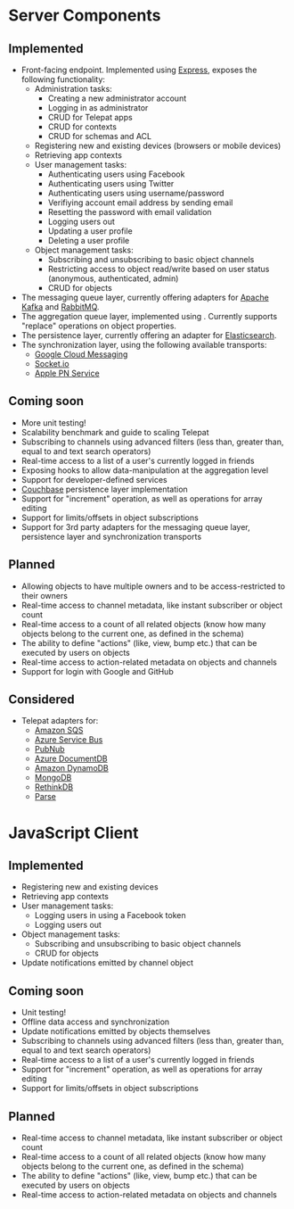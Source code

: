 # Server Components

## Implemented

*   Front-facing endpoint. Implemented using [Express](http://expressjs.com), exposes the following functionality:
    *   Administration tasks:
        *   Creating a new administrator account
        *   Logging in as administrator
        *   CRUD for Telepat apps
        *   CRUD for contexts
        *   CRUD for schemas and ACL
    *   Registering new and existing devices (browsers or mobile devices)
    *   Retrieving app contexts
    *   User management tasks:
        *   Authenticating users using Facebook
        *   Authenticating users using Twitter
        *   Authenticating users using username/password
        *   Verifiying account email address by sending email
        *   Resetting the password with email validation
        *   Logging users out
        *   Updating a user profile
        *   Deleting a user profile
    *   Object management tasks:
        *   Subscribing and unsubscribing to basic object channels
        *   Restricting access to object read/write based on user status (anonymous, authenticated, admin)
        *   CRUD for objects
*   The messaging queue layer, currently offering adapters for [Apache Kafka](http://kafka.apache.org) and [RabbitMQ](https://www.rabbitmq.com/).
*   The aggregation queue layer, implemented using [](https://nodejs.org). Currently supports "replace" operations on object properties.
*   The persistence layer, currently offering an adapter for [Elasticsearch](https://www.elastic.co/).
*   The synchronization layer, using the following available transports:
    *   [Google Cloud Messaging](https://developers.google.com/cloud-messaging/)
    *   [Socket.io](http://socket.io/)
    *   [Apple PN Service](https://developer.apple.com/library/ios/documentation/NetworkingInternet/Conceptual/RemoteNotificationsPG/Chapters/ApplePushService.html)

## Coming soon

*   More unit testing!
*   Scalability benchmark and guide to scaling Telepat
*   Subscribing to channels using advanced filters (less than, greater than, equal to and text search operators)
*   Real-time access to a list of a user's currently logged in friends
*   Exposing hooks to allow data-manipulation at the aggregation level
*   Support for developer-defined services
*   [Couchbase](http://www.couchbase.com/) persistence layer implementation
*   Support for "increment" operation, as well as operations for array editing
*   Support for limits/offsets in object subscriptions
*   Support for 3rd party adapters for the messaging queue layer, persistence layer and synchronization transports

## Planned

*   Allowing objects to have multiple owners and to be access-restricted to their owners
*   Real-time access to channel metadata, like instant subscriber or object count
*   Real-time access to a count of all related objects (know how many objects belong to the current one, as defined in the schema)
*   The ability to define "actions" (like, view, bump etc.) that can be executed by users on objects
*   Real-time access to action-related metadata on objects and channels
*   Support for login with Google and GitHub

## Considered

*   Telepat adapters for:
    *   [Amazon SQS](http://aws.amazon.com/sqs/)
    *   [Azure Service Bus](http://azure.microsoft.com/en-us/services/service-bus/)
    *   [PubNub](http://www.pubnub.com)
    *   [Azure DocumentDB](http://azure.microsoft.com/en-us/services/documentdb/)
    *   [Amazon DynamoDB](http://aws.amazon.com/dynamodb/)
    *   [MongoDB](https://www.mongodb.org/)
    *   [RethinkDB](http://rethinkdb.com/)
    *   [Parse](https://parse.com/)

# JavaScript Client

## Implemented

*   Registering new and existing devices
*   Retrieving app contexts
*   User management tasks:
    *   Logging users in using a Facebook token
    *   Logging users out
*   Object management tasks:
    *   Subscribing and unsubscribing to basic object channels
    *   CRUD for objects
*   Update notifications emitted by channel object

## Coming soon

*   Unit testing!
*   Offline data access and synchronization
*   Update notifications emitted by objects themselves
*   Subscribing to channels using advanced filters (less than, greater than, equal to and text search operators)
*   Real-time access to a list of a user's currently logged in friends
*   Support for "increment" operation, as well as operations for array editing
*   Support for limits/offsets in object subscriptions

## Planned

*   Real-time access to channel metadata, like instant subscriber or object count
*   Real-time access to a count of all related objects (know how many objects belong to the current one, as defined in the schema)
*   The ability to define "actions" (like, view, bump etc.) that can be executed by users on objects
*   Real-time access to action-related metadata on objects and channels

